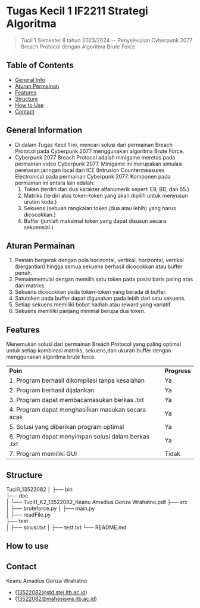 #  Tugas Kecil 1 IF2211 Strategi Algoritma  

>  Tucil 1  Semester II tahun 2023/2024 -- Penyelesaian Cyberpunk 2077 Breach Protocol dengan Algoritma Brute Force


## Table of Contents
* [General Info](#general-information)
* [Aturan Permainan](#aturan-permainan)
* [Features](#features)
* [Structure](#structure)
* [How to Use](#how-to-use)
* [Contact](#contact)


## General Information
- Di dalam Tugas Kecil 1 ini, mencari solusi dari permainan Breach Protocol pada Cyberpunk 2077 menggunakan algoritma Brute Force.
- Cyberpunk 2077 Breach Protocol adalah minigame meretas pada permainan video Cyberpunk 2077.
 Minigame ini merupakan simulasi peretasan jaringan local dari ICE (Intrusion Countermeasures
 Electronics) pada permainan Cyberpunk 2077. Komponen pada permainan ini antara lain adalah:
   1. Token (terdiri dari dua karakter alfanumerik seperti E9, BD, dan 55.)
   2. Matriks (terdiri atas token-token yang akan dipilih untuk menyusun urutan kode.)
   3. Sekuens (sebuah rangkaian token (dua atau lebih) yang harus dicocokkan.)
   4. Buffer (jumlah maksimal token yang dapat disusun secara sekuensial.)


## Aturan Permainan
 1. Pemain bergerak dengan pola horizontal, vertikal, horizontal, vertikal (bergantian) hingga semua sekuens berhasil dicocokkan atau buffer penuh.
 2. Pemainmemulai dengan memilih satu token pada posisi baris paling atas dari matriks.
 3. Sekuens dicocokkan pada token-token yang berada di buffer.
 4. Satutoken pada buffer dapat digunakan pada lebih dari satu sekuens.
 5. Setiap sekuens memiliki bobot hadiah atau reward yang variatif.
 6. Sekuens memiliki panjang minimal berupa dua token.

## Features
Menemukan solusi dari permainan Breach Protocol yang paling optimal untuk
 setiap kombinasi matriks, sekuens,dan ukuran buffer dengan menggunakan algoritma brute force.
<table>
    <tr>
      <td><b>Poin</b></td>
      <td><b>Progress</b></td>
    </tr>
    <tr>
      <td>1. Program berhasil dikompilasi tanpa kesalahan</td>
      <td>Ya</td>
    </tr>
    <tr>
      <td> 2. Program berhasil dijalankan</td>
      <td>Ya</td>
    </tr>
    <tr>
      <td>3. Program dapat membacamasukan berkas .txt</td>
      <td>Ya</td>
    </tr>
    <tr>
      <td> 4. Program dapat menghasilkan masukan secara acak</td>
      <td>Ya</td>
    </tr>
    <tr>
      <td> 5. Solusi yang diberikan program optimal</td>
      <td>Ya</td>
    </tr>
    <tr>
      <td> 6. Program dapat menyimpan solusi dalam berkas .txt</td>
      <td>Ya</td>
    </tr>
    <tr>
      <td> 7. Program memiliki GUI</td>
      <td>Tidak</td>
    </tr>
</table>

## Structure
Tucil1_13522082 
 │ 
 ├── bin    
 ├── doc    
 │    └── Tucil1_K2_13522082_Keanu Amadius Gonza Wrahatno.pdf 
 ├── src    
 │    ├── bruteforce.py 
 │    ├── main.py   
 │    ├── readFile.py  
 ├── test   
 │    ├── solusi.txt 
 │    ├── test.txt 
 └── README.md  

## How to use

## Contact
Keanu Amadius Gonza Wrahatno	<br>
- (13522082@std.stei.itb.ac.id) <br>
- (13522082@mahasiswa.itb.ac.id) <br>